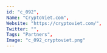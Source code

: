 ```yaml
--- 
id: "c_092", 
Name: "CryptoViet.com", 
Website: "https://cryptoviet.com/", 
Twitter: "", 
Tags: "Partners", 
Image: "c_092_cryptoviet.png" 
--- 
```

<!--lang:en--> 

<!--lang:es--] 

<!--lang:de--] 

<!--lang:fr--] 

<!--lang:pl--] 

<!--lang:uk--] 

[!--lang:*--> 
